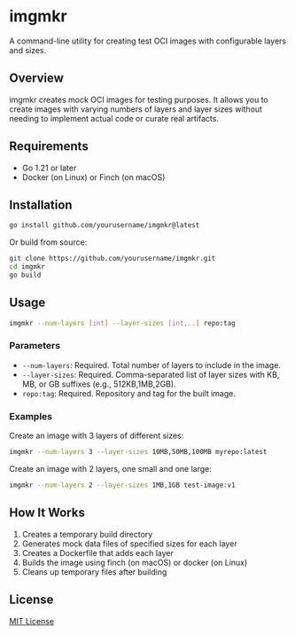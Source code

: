 # imgmkr

A command-line utility for creating test OCI images with configurable layers and sizes.

## Overview

imgmkr creates mock OCI images for testing purposes. It allows you to create images with varying numbers of layers and layer sizes without needing to implement actual code or curate real artifacts.

## Requirements

- Go 1.21 or later
- Docker (on Linux) or Finch (on macOS)

## Installation

```bash
go install github.com/yourusername/imgmkr@latest
```

Or build from source:

```bash
git clone https://github.com/yourusername/imgmkr.git
cd imgmkr
go build
```

## Usage

```bash
imgmkr --num-layers [int] --layer-sizes [int,..] repo:tag
```

### Parameters

- `--num-layers`: Required. Total number of layers to include in the image.
- `--layer-sizes`: Required. Comma-separated list of layer sizes with KB, MB, or GB suffixes (e.g., 512KB,1MB,2GB).
- `repo:tag`: Required. Repository and tag for the built image.

### Examples

Create an image with 3 layers of different sizes:

```bash
imgmkr --num-layers 3 --layer-sizes 10MB,50MB,100MB myrepo:latest
```

Create an image with 2 layers, one small and one large:

```bash
imgmkr --num-layers 2 --layer-sizes 1MB,1GB test-image:v1
```

## How It Works

1. Creates a temporary build directory
2. Generates mock data files of specified sizes for each layer
3. Creates a Dockerfile that adds each layer
4. Builds the image using finch (on macOS) or docker (on Linux)
5. Cleans up temporary files after building

## License

[MIT License](LICENSE)